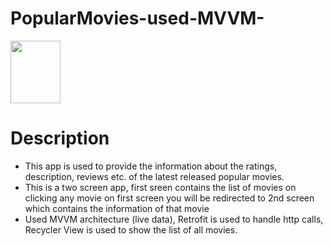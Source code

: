 # PopularMovies-used-MVVM-

<img src="https://github.com/msatyam34/PopularMovies-used-MVVM-/blob/master/gif.gif" width="80" height="100"/>

# Description
- This app is used to provide the information about the ratings, description, reviews etc. of the latest released popular movies.
- This is a two screen app, first sreen contains the list of movies on clicking any movie on first screen you will be redirected to 2nd screen which contains the information of that movie
- Used MVVM architecture (live data), Retrofit is used to handle http calls, Recycler View is used to show the list of all movies.
